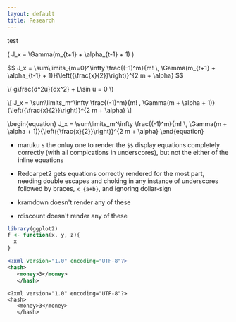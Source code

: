 ```yaml
---
layout: default 
title: Research
---
```


test 

\( J_x = \Gamma(m_{t+1} + \alpha_{t-1} + 1) \)

<div>
$$ J_x = \sum\limits_{m=0}^\infty \frac{(-1)^m}{m! \, \Gamma(m_{t+1} + \alpha_{t-1} + 1)}{\left({\frac{x}{2}}\right)}^{2 m + \alpha} $$
</div>



\\( g\frac{d^2u}{dx^2} + L\sin u = 0 \\)


\\[ J_x = \sum\limits_m^\infty \frac{(-1)^m}{m! \, \Gamma(m + \alpha + 1)}{\left({\frac{x}{2}}\right)}^{2 m + \alpha}  \\]

<div>
\begin{equation} 
J_x = \sum\limits_m^\infty \frac{(-1)^m}{m! \, \Gamma(m + \alpha + 1)}{\left({\frac{x}{2}}\right)}^{2 m + \alpha}  
\end{equation}
</div>

* maruku s the onluy one to render the `$$` display equations completely correctly (with all compications in underscores), but not the either of the inline equations

* Redcarpet2 gets equations correctly rendered for the most part, needing double escapes and choking in any instance of underscores followed by braces, `x_{a+b}`, and ignoring dollar-sign

* kramdown doesn't render any of these
* rdiscount doesn't render any of these



```r 
library(ggplot2)
f <- function(x, y, z){ 
  x 
}
```


```xml
<?xml version="1.0" encoding="UTF-8"?>
<hash>
   <money>3</money>
   </hash>
```


~~~
<?xml version="1.0" encoding="UTF-8"?>
<hash>
   <money>3</money>
   </hash>
~~~

